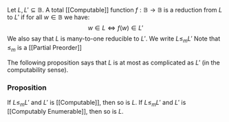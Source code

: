 Let $L,L'\subseteq \mathbb{B}$. 
A total [[Computable]] function $f:\mathbb{B}\to \mathbb{B}$ is a reduction from $L$ to $L'$ if for all $w\in \mathbb{B}$ we have:
$$
w \in L \iff f(w) \in L'
$$
We also say that $L$ is many-to-one reducible to $L'$.
We write $L\leq_{m} L'$
Note that $\leq_{m}$ is a [[Partial Preorder]]

The following proposition says that $L$ is at most as complicated as $L'$ (in the computability sense).
### Proposition
If $L\leq_{m} L'$ and $L'$ is [[Computable]], then so is $L$.
If $L\leq_{m}L'$ and $L'$ is [[Computably Enumerable]], then so is $L$.